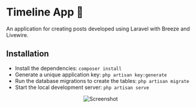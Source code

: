 # Timeline App 💬

An application for creating posts developed using Laravel with Breeze and Livewire.

## Installation

- Install the dependencies: `composer install`
- Generate a unique application key: `php artisan key:generate`
- Run the database migrations to create the tables: `php artisan migrate`
- Start the local development server: `php artisan serve`

<div align="center">
  <img src="https://res.cloudinary.com/dqok29gnl/image/upload/v1684853189/Capture_d_e%CC%81cran_2023-05-23_a%CC%80_16.31.08_bcvp0t.png" alt="Screenshot">
</div>
